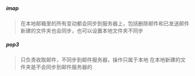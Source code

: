 ##### imap
> 在本地邮箱里的所有变动都会同步到服务器上，包括删除邮件和已发送邮件  
> 新建的文件夹也会同步，也可以设置本地文件夹不同步

##### pop3
> 只负责收取邮件，不同步到邮件服务器，操作只属于本地
> 在本地新建的文件夹是不会同步到邮件服务器的